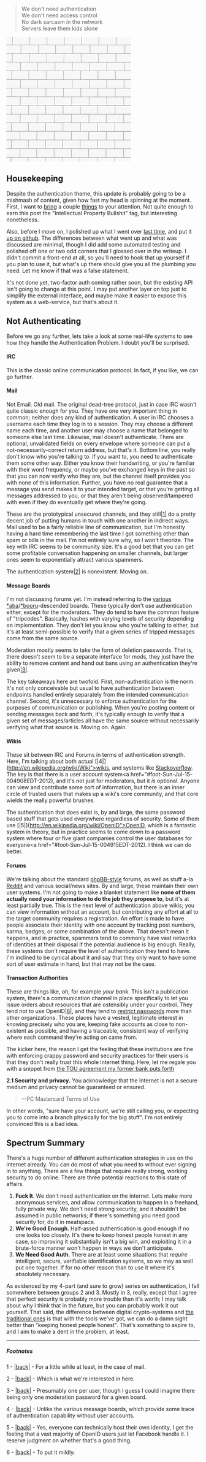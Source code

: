 > We don't need authentication  
> We don't need access control  
> No dark sarcasm in the network  
> Servers leave them kids alone  

![](/static/img/the-wall.jpg)

## <a name="housekeeping"></a>Housekeeping

Despite the authentication theme, this update is probably going to be a mishmash of content, given how fast my head is spinning at the moment. First, I want to [bring](http://www.groklaw.net/article.php?story=20120712151437524) a couple [things](http://www.theatlantic.com/business/archive/2012/07/why-there-are-too-many-patents-in-america/259725/) to your attention. Not quite enough to earn this post the "Intellectual Property Bullshit" tag, but interesting nonetheless.

Also, before I move on, I polished up what I went over [last time](http://langnostic.blogspot.ca/2012/06/authentication-authentication.html), and put it [up on github](https://github.com/Inaimathi/auth). The differences between what went up and what was discussed are minimal, though I did add some automated testing and polished off one or two odd corners that I glossed over in the writeup. I didn't commit a front-end at all, so you'll need to hook that up yourself if you plan to use it, but what's up there should give you all the plumbing you need. Let me know if that was a false statement.

It's not done yet, two-factor auth coming rather soon, but the existing API isn't going to change at this point. I may put another layer on top just to simplify the external interface, and maybe make it easier to expose this system as a web-service, but that's about it.

## <a name="not-authenticating"></a>Not Authenticating

Before we go any further, lets take a look at some real-life systems to see how they handle the Authentication Problem. I doubt you'll be surprised.

#### <A NAME="IRC"></A>IRC

This is the classic online communication protocol. In fact, if you like, we can go further.

#### <a name="mail"></a>Mail

Not Email. Old mail. The original dead-tree protocol, just in case IRC wasn't quite classic enough for you. They have one very important thing in common; neither does any kind of authentication. A user in IRC chooses a username each time they log in to a session. They may choose a different name each time, and another user may choose a name that belonged to someone else last time. Likewise, mail doesn't authenticate. There are optional, unvalidated fields on every envelope where someone can put a not-necessarily-correct return address, but that's it. Bottom line, you really don't know who you're talking to. If you want to, you need to authenticate them some other way. Either you know their handwriting, or you're familiar with their word frequency, or maybe you've exchanged keys in the past so that you can now verify who they are, but the channel itself provides you with none of this information. Further, you have no real guarantee that a message you send makes it to your intended target, or that you're getting all messages addressed to you, or that they aren't being observed/tampered with even if they do eventually get where they're going.

These are the prototypical unsecured channels, and they still<a name="note-Sun-Jul-15-004825EDT-2012"></a>[|1|](#foot-Sun-Jul-15-004825EDT-2012) do a pretty decent job of putting humans in touch with one another in indirect ways. Mail used to be a fairly reliable line of communication, but I'm honestly having a hard time remembering the last time I got something other than spam or bills in the mail. I'm not entirely sure why, so I won't theorize. The key with IRC seems to be community size. It's a good bet that you can get some profitable conversation happening on smaller channels, but larger ones seem to exponentially attract various spammers.

The authentication system<a name="note-Sun-Jul-15-004834EDT-2012"></a>[|2|](#foot-Sun-Jul-15-004834EDT-2012) is nonexistent. Moving on.

#### <a name="message-boards"></a>Message Boards

I'm not discussing forums yet. I'm instead referring to the [various](http://kusabax.cultnet.net/) [*aba](http://www.2chan.net/script/)/[*booru](http://danbooru.donmai.us/help/source_code)-descended boards. These typically don't use authentication either, except for the moderators. They do tend to have the common feature of "tripcodes". Basically, hashes with varying levels of security depending on implementation. They don't let you know who you're talking to either, but it's at least semi-possible to verify that a given series of tripped messages come from the same source.

Moderation mostly seems to take the form of deletion passwords. That is, there doesn't seem to be a separate interface for mods, they just have the ability to remove content and hand out bans using an authentication they're given<a name="note-Sun-Jul-15-004841EDT-2012"></a>[|3|](#foot-Sun-Jul-15-004841EDT-2012).

The key takeaways here are twofold. First, non-authentication is the norm. It's not only conceivable but usual to have authentication between endpoints handled entirely separately from the intended communication channel. Second, it's unnecessary to enforce authentication for the purposes of communication or publishing. When you're posting content or sending messages back and forth, it's typically enough to verify that a given set of messages/articles all have the same source without necessarily verifying what that source is. Moving on. Again.

#### <a name="wikis"></a>Wikis

These sit between IRC and Forums in terms of authentication strength. Here, I'm talking about both actual <a name="note-Sun-Jul-15-004908EDT-2012"></a>[|4|](http://en.wikipedia.org/wiki/Wiki">wikis</a>, and systems like [Stackoverflow](http://stackoverflow.com/). The key is that there is a user account system<a href="#foot-Sun-Jul-15-004908EDT-2012), and it's not just for moderators, but it *is* optional. Anyone can view and contribute some sort of information, but there is an inner circle of trusted users that makes up a wiki's core community, and that core wields the really powerful brushes.

The authentication that does exist is, by and large, the same password based stuff that gets used everywhere regardless of security. Some of them use <a name="note-Sun-Jul-15-004915EDT-2012"></a>[|5|](http://en.wikipedia.org/wiki/OpenID">OpenID</a>, which is a fantastic system in theory, but in practice seems to come down to a password system where four or five giant companies control the user databases for everyone<a href="#foot-Sun-Jul-15-004915EDT-2012). I think we can do better.

#### <a name="forums"></a>Forums

We're talking about the standard [phpBB-style](http://www.phpbb.com/) forums, as well as stuff a-la [Reddit](http://www.reddit.com/) and various social/news sites. By and large, these maintain their own user systems. I'm not going to make a blanket statement like **none of them actually need your information to do the job they propose to**, but it's at least partially true. This is the next level of authentication above wikis; you can view information without an account, but contributing any effort at all to the target community requires a registration. An effort is made to have people associate their identity with one account by tracking post numbers, karma, badges, or some combination of the above. That doesn't mean it happens, and in practice, spammers tend to commonly have vast networks of identities at their disposal if the potential audience is big enough. Really, these systems don't require the level of authentication they tend to have. I'm inclined to be cynical about it and say that they only want to have some sort of user estimate in hand, but that may not be the case.

#### <a name="transaction-authorities"></a>Transaction Authorities

These are things like, oh, for example *your bank*. This isn't a publication system, there's a communication channel in place specifically to let you issue orders about resources that are ostensibly under your control. They tend not to use OpenID<a name="note-Sun-Jul-15-004937EDT-2012"></a>[|6|](#foot-Sun-Jul-15-004937EDT-2012), and they tend to [restrict passwords](http://me.veekun.com/blog/2011/12/04/fuck-passwords/) more than other organizations. These places have a vested, legitimate interest in knowing precisely who you are, keeping fake accounts as close to non-existent as possible, and having a traceable, consistent way of verifying where each command they're acting on came from.

The kicker here, the reason I get the feeling that these institutions are fine with enforcing crappy password and security practices for their users is that they don't really trust this whole internet thing. Here, let me regale you with a snippet from [the TOU agreement my former bank puts forth](https://online.pcmastercard.ca/PCB_Consumer/AcctTermsOutside.do)

**2.1 Security and privacy.** You acknowledge that the Internet is not a secure medium and privacy cannot be guaranteed or ensured.
> 
> --PC Mastercard Terms of Use

In other words, "sure have your account, we're still calling you, or expecting you to come into a branch physically for the big stuff". I'm not entirely convinced this is a bad idea.

## <a name="spectrum-summary"></a>Spectrum Summary

There's a huge number of different authentication strategies in use on the internet already. You can do most of what you need to without ever signing in to anything. There are a few things that require really strong, working security to do online. There are three potential reactions to this state of affairs.


1.   **Fuck It**. We don't need authentication on the internet. Lets make more anonymous services, and allow communication to happen in a freehand, fully private way. We don't need strong security, and it shouldn't be assumed in public networks; if there's something you need good security for, do it in meatspace.
1.   **We're Good Enough**. Half-assed authentication is good enough if no one looks too closely. It's there to keep honest people honest in any case, so improving it substantially isn't a big win, and exploiting it in a brute-force manner won't happen in ways we don't anticipate.
1.   **We Need Good Auth**. There are at least some situations that *require* intelligent, secure, verifiable identification systems, so we may as well put one together. If for no other reason than to use it where it's absolutely necessary.


As evidenced by my 4-part (and sure to grow) series on authentication, I fall somewhere between groups 2 and 3. Mostly in 3, really, except that I agree that perfect security is probably more trouble than it's worth; I may talk about why I think that in the future, but you can probably work it out yourself. That said, the difference between digital crypto-systems and [the traditional ones](http://en.wikipedia.org/wiki/Locksmithing) is that with the tools we've got, we can do a damn sight better than "keeping honest people honest". That's something to aspire to, and I aim to make a dent in the problem, at least.


* * *
##### Footnotes

1 - <a name="foot-Sun-Jul-15-004825EDT-2012"></a>[|back|](#note-Sun-Jul-15-004825EDT-2012) - For a little while at least, in the case of mail.

2 - <a name="foot-Sun-Jul-15-004834EDT-2012"></a>[|back|](#note-Sun-Jul-15-004834EDT-2012) - Which is what we're interested in here.

3 - <a name="foot-Sun-Jul-15-004841EDT-2012"></a>[|back|](#note-Sun-Jul-15-004841EDT-2012) - Presumably one per user, though I guess I could imagine there being only one moderation password for a given board.

4 - <a name="foot-Sun-Jul-15-004908EDT-2012"></a>[|back|](#note-Sun-Jul-15-004908EDT-2012) - Unlike the various message boards, which provide some trace of authentication capability without user accounts.

5 - <a name="foot-Sun-Jul-15-004915EDT-2012"></a>[|back|](#note-Sun-Jul-15-004915EDT-2012) - Yes, everyone can technically host their own identity, I get the feeling that a vast majority of OpenID users just let Facebook handle it. I reserve judgment on whether that's a good thing.

6 - <a name="foot-Sun-Jul-15-004937EDT-2012"></a>[|back|](#note-Sun-Jul-15-004937EDT-2012) - To put it mildly.
